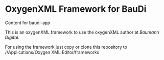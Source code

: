 # OxygenXML Framework for BauDi
Content for baudi-app

This is an oxygenXML framework to use the oxygenXML author at *Baumann Digital*.

For using the framework just copy or clone this repository to //Applications/Oxygen XML Editor/frameworks
